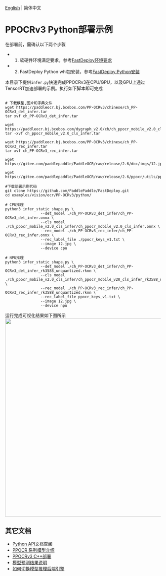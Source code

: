 [English](README.md) | 简体中文
# PPOCRv3 Python部署示例

在部署前，需确认以下两个步骤

- 1. 软硬件环境满足要求，参考[FastDeploy环境要求](../../../../../docs/cn/build_and_install/download_prebuilt_libraries.md)  
- 2. FastDeploy Python whl包安装，参考[FastDeploy Python安装](../../../../../docs/cn/build_and_install/download_prebuilt_libraries.md)

本目录下提供`infer.py`快速完成PPOCRv3在CPU/GPU，以及GPU上通过TensorRT加速部署的示例。执行如下脚本即可完成

```

# 下载模型,图片和字典文件
wget https://paddleocr.bj.bcebos.com/PP-OCRv3/chinese/ch_PP-OCRv3_det_infer.tar
tar xvf ch_PP-OCRv3_det_infer.tar

wget https://paddleocr.bj.bcebos.com/dygraph_v2.0/ch/ch_ppocr_mobile_v2.0_cls_infer.tar
tar -xvf ch_ppocr_mobile_v2.0_cls_infer.tar

wget https://paddleocr.bj.bcebos.com/PP-OCRv3/chinese/ch_PP-OCRv3_rec_infer.tar
tar xvf ch_PP-OCRv3_rec_infer.tar

wget https://gitee.com/paddlepaddle/PaddleOCR/raw/release/2.6/doc/imgs/12.jpg

wget https://gitee.com/paddlepaddle/PaddleOCR/raw/release/2.6/ppocr/utils/ppocr_keys_v1.txt

#下载部署示例代码
git clone https://github.com/PaddlePaddle/FastDeploy.git
cd examples/vision/ocr/PP-OCRv3/python/

# CPU推理
python3 infer_static_shape.py \
                --det_model ./ch_PP-OCRv3_det_infer/ch_PP-OCRv3_det_infer.onnx \
                --cls_model ./ch_ppocr_mobile_v2.0_cls_infer/ch_ppocr_mobile_v2.0_cls_infer.onnx \
                --rec_model ./ch_PP-OCRv3_rec_infer/ch_PP-OCRv3_rec_infer.onnx \
                --rec_label_file ./ppocr_keys_v1.txt \
                --image 12.jpg \
                --device cpu

# NPU推理
python3 infer_static_shape.py \
                --det_model ./ch_PP-OCRv3_det_infer/ch_PP-OCRv3_det_infer_rk3588_unquantized.rknn \
                --cls_model ./ch_ppocr_mobile_v2.0_cls_infer/ch_ppocr_mobile_v20_cls_infer_rk3588_unquantized.rknn \
                --rec_model ./ch_PP-OCRv3_rec_infer/ch_PP-OCRv3_rec_infer_rk3588_unquantized.rknn \
                --rec_label_file ppocr_keys_v1.txt \
                --image 12.jpg \
                --device npu
```

运行完成可视化结果如下图所示
<img width="640" src="https://user-images.githubusercontent.com/109218879/185826024-f7593a0c-1bd2-4a60-b76c-15588484fa08.jpg">




## 其它文档

- [Python API文档查阅](https://baidu-paddle.github.io/fastdeploy-api/python/html/)
- [PPOCR 系列模型介绍](../../)
- [PPOCRv3 C++部署](../cpp)
- [模型预测结果说明](../../../../../docs/api/vision_results/)
- [如何切换模型推理后端引擎](../../../../../docs/cn/faq/how_to_change_backend.md)
